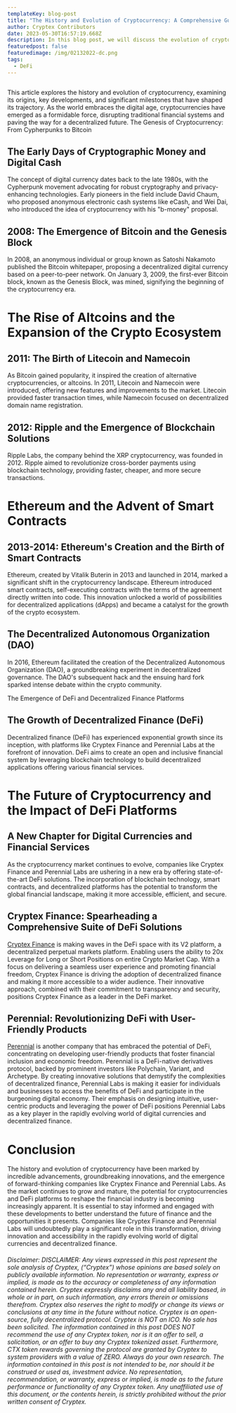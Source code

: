 ```yaml
---
templateKey: blog-post
title: "The History and Evolution of Cryptocurrency: A Comprehensive Guide"
author: Cryptex Contributors
date: 2023-05-30T16:57:19.668Z
description: In this blog post, we will discuss the evolution of cryptocurrency.
featuredpost: false
featuredimage: /img/02132022-dc.png
tags:
  - DeFi
---
```

![]()

This article explores the history and evolution of cryptocurrency, examining its origins, key developments, and significant milestones that have shaped its trajectory. As the world embraces the digital age, cryptocurrencies have emerged as a formidable force, disrupting traditional financial systems and paving the way for a decentralized future. The Genesis of Cryptocurrency: From Cypherpunks to Bitcoin

## The Early Days of Cryptographic Money and Digital Cash

The concept of digital currency dates back to the late 1980s, with the Cypherpunk movement advocating for robust cryptography and privacy-enhancing technologies. Early pioneers in the field include David Chaum, who proposed anonymous electronic cash systems like eCash, and Wei Dai, who introduced the idea of cryptocurrency with his "b-money" proposal.

## 2008: The Emergence of Bitcoin and the Genesis Block

In 2008, an anonymous individual or group known as Satoshi Nakamoto published the Bitcoin whitepaper, proposing a decentralized digital currency based on a peer-to-peer network. On January 3, 2009, the first-ever Bitcoin block, known as the Genesis Block, was mined, signifying the beginning of the cryptocurrency era.

# The Rise of Altcoins and the Expansion of the Crypto Ecosystem

## 2011: The Birth of Litecoin and Namecoin

As Bitcoin gained popularity, it inspired the creation of alternative cryptocurrencies, or altcoins. In 2011, Litecoin and Namecoin were introduced, offering new features and improvements to the market. Litecoin provided faster transaction times, while Namecoin focused on decentralized domain name registration.

## 2012: Ripple and the Emergence of Blockchain Solutions

Ripple Labs, the company behind the XRP cryptocurrency, was founded in 2012. Ripple aimed to revolutionize cross-border payments using blockchain technology, providing faster, cheaper, and more secure transactions.

# Ethereum and the Advent of Smart Contracts

## 2013-2014: Ethereum's Creation and the Birth of Smart Contracts

Ethereum, created by Vitalik Buterin in 2013 and launched in 2014, marked a significant shift in the cryptocurrency landscape. Ethereum introduced smart contracts, self-executing contracts with the terms of the agreement directly written into code. This innovation unlocked a world of possibilities for decentralized applications (dApps) and became a catalyst for the growth of the crypto ecosystem.

## The Decentralized Autonomous Organization (DAO)

In 2016, Ethereum facilitated the creation of the Decentralized Autonomous Organization (DAO), a groundbreaking experiment in decentralized governance. The DAO's subsequent hack and the ensuing hard fork sparked intense debate within the crypto community.

The Emergence of DeFi and Decentralized Finance Platforms

## The Growth of Decentralized Finance (DeFi)

Decentralized finance (DeFi) has experienced exponential growth since its inception, with platforms like Cryptex Finance and Perennial Labs at the forefront of innovation. DeFi aims to create an open and inclusive financial system by leveraging blockchain technology to build decentralized applications offering various financial services.

# The Future of Cryptocurrency and the Impact of DeFi Platforms

## A New Chapter for Digital Currencies and Financial Services

As the cryptocurrency market continues to evolve, companies like Cryptex Finance and Perennial Labs are ushering in a new era by offering state-of-the-art DeFi solutions. The incorporation of blockchain technology, smart contracts, and decentralized platforms has the potential to transform the global financial landscape, making it more accessible, efficient, and secure.

## Cryptex Finance: Spearheading a Comprehensive Suite of DeFi Solutions

[Cryptex Finance](https://cryptex.finance/) is making waves in the DeFi space with its V2 platform, a decentralized perpetual markets platform. Enabling users the ability to 20x Leverage for Long or Short Positions on entire Crypto Market Cap. With a focus on delivering a seamless user experience and promoting financial freedom, Cryptex Finance is driving the adoption of decentralized finance and making it more accessible to a wider audience. Their innovative approach, combined with their commitment to transparency and security, positions Cryptex Finance as a leader in the DeFi market.

## Perennial: Revolutionizing DeFi with User-Friendly Products

[Perennial](https://perennial.finance/) is another company that has embraced the potential of DeFi, concentrating on developing user-friendly products that foster financial inclusion and economic freedom. Perennial is a DeFi-native derivatives protocol, backed by prominent investors like Polychain, Variant, and Archetype. By creating innovative solutions that demystify the complexities of decentralized finance, Perennial Labs is making it easier for individuals and businesses to access the benefits of DeFi and participate in the burgeoning digital economy. Their emphasis on designing intuitive, user-centric products and leveraging the power of DeFi positions Perennial Labs as a key player in the rapidly evolving world of digital currencies and decentralized finance.

# Conclusion

The history and evolution of cryptocurrency have been marked by incredible advancements, groundbreaking innovations, and the emergence of forward-thinking companies like Cryptex Finance and Perennial Labs. As the market continues to grow and mature, the potential for cryptocurrencies and DeFi platforms to reshape the financial industry is becoming increasingly apparent. It is essential to stay informed and engaged with these developments to better understand the future of finance and the opportunities it presents. Companies like Cryptex Finance and Perennial Labs will undoubtedly play a significant role in this transformation, driving innovation and accessibility in the rapidly evolving world of digital currencies and decentralized finance.

###### Disclaimer: DISCLAIMER: Any views expressed in this post represent the sole analysis of Cryptex, (“Cryptex”) whose opinions are based solely on publicly available information. No representation or warranty, express or implied, is made as to the accuracy or completeness of any information contained herein. Cryptex expressly disclaims any and all liability based, in whole or in part, on such information, any errors therein or omissions therefrom. Cryptex also reserves the right to modify or change its views or conclusions at any time in the future without notice. Cryptex is an open-source, fully decentralized protocol. Cryptex is NOT an ICO. No sale has been solicited. The information contained in this post DOES NOT recommend the use of any Cryptex token, nor is it an offer to sell, a solicitation, or an offer to buy any Cryptex tokenized asset. Furthermore, CTX token rewards governing the protocol are granted by Cryptex to system providers with a value of ZERO. Always do your own research. The information contained in this post is not intended to be, nor should it be construed or used as, investment advice. No representation, recommendation, or warranty, express or implied, is made as to the future performance or functionality of any Cryptex token. Any unaffiliated use of this document, or the contents herein, is strictly prohibited without the prior written consent of Cryptex.